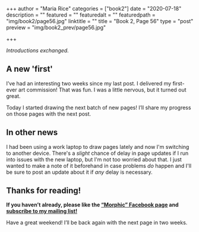 +++
author = "Maria Rice"
categories = ["book2"]
date = "2020-07-18"
description = ""
featured = ""
featuredalt = ""
featuredpath = "img/book2/page56.jpg"
linktitle = ""
title = "Book 2, Page 56"
type = "post"
preview = "img/book2_prev/page56.jpg"

+++

_Introductions exchanged._

## A new 'first'

I’ve had an interesting two weeks since my last post. I delivered my first-ever art commission! That was fun. I was a little nervous, but it turned out great.

Today I started drawing the next batch of new pages! I’ll share my progress on those pages with the next post. 

## In other news

I had been using a work laptop to draw pages lately and now I'm switching to another device. 
There's a _slight_ chance of delay in page updates if I run into issues with the new laptop, but I'm not too worried about that. 
I just wanted to make a note of it beforehand in case problems _do_ happen and I'll be sure to post an update about it if _any_ delay is necessary. 

## Thanks for reading!

**If you haven’t already, please like the [“Morphic” Facebook page](https://www.facebook.com/MorphicGraphicNovel/) and [subscribe to my mailing list!](http://eepurl.com/g8TzPb)**

Have a great weekend! I’ll be back again with the next page in two weeks.
